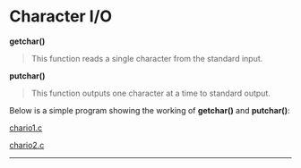 # Character I/O

**getchar()**

> This function reads a single character from the standard input.

**putchar()**

> This function outputs one character at a time to standard output.

Below is a simple program showing the working of **getchar()** and **putchar()**:

[chario1.c](https://github.com/C0DER11101/CPrograms/blob/CProgramming/Basics/tests/chario1.c)

[chario2.c](https://github.com/C0DER11101/CPrograms/blob/CProgramming/Basics/tests/chario2.c)


---
